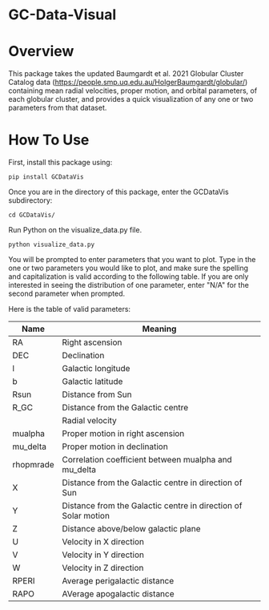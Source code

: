 # GC-Data-Visual

Overview
==========

This package takes the updated Baumgardt et al. 2021 Globular Cluster Catalog data (https://people.smp.uq.edu.au/HolgerBaumgardt/globular/) containing mean radial velocities, proper motion, and orbital parameters, of each globular cluster, and provides a quick visualization of any one or two parameters from that dataset.

How To Use
==========

First, install this package using:

``pip install GCDataVis``

Once you are in the directory of this package, enter the GCDataVis subdirectory:

``cd GCDataVis/``

Run Python on the visualize_data.py file.

``python visualize_data.py``

You will be prompted to enter parameters that you want to plot. Type in the one or two parameters you would like to plot, and make sure the spelling and capitalization is valid according to the following table. If you are only interested in seeing the distribution of one parameter, enter "N/A" for the second parameter when prompted. 

Here is the table of valid parameters:

| Name     |Meaning                                                       |
| -------- |--------------------------------------------------------------|
| RA       |Right ascension                                               |
| DEC      |Declination                                                   |
| l        |Galactic longitude                                            |
| b        |Galactic latitude                                             |
| Rsun     |Distance from Sun                                             |
| R_GC     |Distance from the Galactic centre                             |
| <RV>     |Radial velocity                                               |
| mualpha  |Proper motion in right ascension                              |
| mu_delta |Proper motion in declination                                  |
| rhopmrade|Correlation coefficient between mualpha and mu_delta          |
| X        |Distance from the Galactic centre in direction of Sun         |
| Y        |Distance from the Galactic centre in direction of Solar motion|
| Z        |Distance above/below galactic plane                           |
| U        |Velocity in X direction                                       |
| V        |Velocity in Y direction                                       |
| W        |Velocity in Z direction                                       |
| RPERI    |Average perigalactic distance                                 |
| RAPO     |AVerage apogalactic distance                                  |

   
